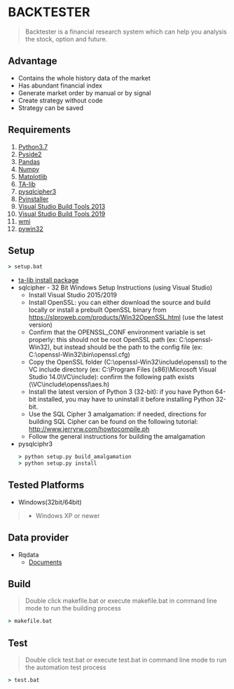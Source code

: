 # BACKTESTER

> Backtester is a financial research system which can help you analysis the stock, option and future.

## Advantage
* Contains the whole history data of the market
* Has abundant financial index
* Generate market order by manual or by signal
* Create strategy without code
* Strategy can be saved 

## Requirements

1. [Python3.7](https://www.python.org/downloads/release/python-370/)
2. [Pyside2](https://doc.qt.io/qtforpython/index.html#)
3. [Pandas](https://pandas.pydata.org/)
4. [Numpy](https://www.numpy.org/)
5. [Matplotlib](https://matplotlib.org/)
6. [TA-lib](https://mrjbq7.github.io/ta-lib/)
7. [pysqlcipher3](https://github.com/rigglemania/pysqlcipher3)
8. [Pyinstaller](https://www.pyinstaller.org/)
9. [Visual Studio Build Tools 2013](https://support.microsoft.com/en-us/help/3179560/update-for-visual-c-2013-and-visual-c-redistributable-package)
10. [Visual Studio Build Tools 2019](https://visualstudio.microsoft.com/thank-you-downloading-visual-studio/?sku=BuildTools&rel=16)
11. [wmi](https://pypi.org/project/WMI/)
12. [pywin32](https://pypi.org/project/pywin32/) 

## Setup

```bat
> setup.bat
```

* [ta-lib install package](https://www.lfd.uci.edu/~gohlke/pythonlibs/#ta-lib)
* sqlcipher - 32 Bit Windows Setup Instructions (using Visual Studio)
    * Install Visual Studio 2015/2019
    * Install OpenSSL: you can either download the source and build locally or install a prebuilt OpenSSL binary from https://slproweb.com/products/Win32OpenSSL.html (use the latest version)
    * Confirm that the OPENSSL_CONF environment variable is set properly: this should not be root OpenSSL path (ex: C:\openssl-Win32), but instead should be the path to the config file (ex: C:\openssl-Win32\bin\openssl.cfg)
    * Copy the OpenSSL folder (C:\openssl-Win32\include\openssl) to the VC include directory (ex: C:\Program Files (x86)\Microsoft Visual Studio 14.0\VC\include): confirm the following path exists (\VC\include\openssl\aes.h)
    * Install the latest version of Python 3 (32-bit): if you have Python 64-bit installed, you may have to uninstall it before installing Python 32-bit.
    * Use the SQL Cipher 3 amalgamation: if needed, directions for building SQL Cipher can be found on the following tutorial: http://www.jerryrw.com/howtocompile.ph
    * Follow the general instructions for building the amalgamation
* pysqlciphr3
    ```bat
    > python setup.py build_amalgamation
    > python setup.py install
    ```

##  Tested Platforms

* Windows(32bit/64bit)
> * Windows XP or newer

## Data provider

* Rqdata
    * [Documents](https://www.ricequant.com/doc/rqdata-institutional)

## Build

> Double click makefile.bat or execute makefile.bat in command line mode to run the building process
```bat
> makefile.bat
```

## Test
> Double click test.bat or execute test.bat in command line mode to run the automation test process
```bat
> test.bat
```